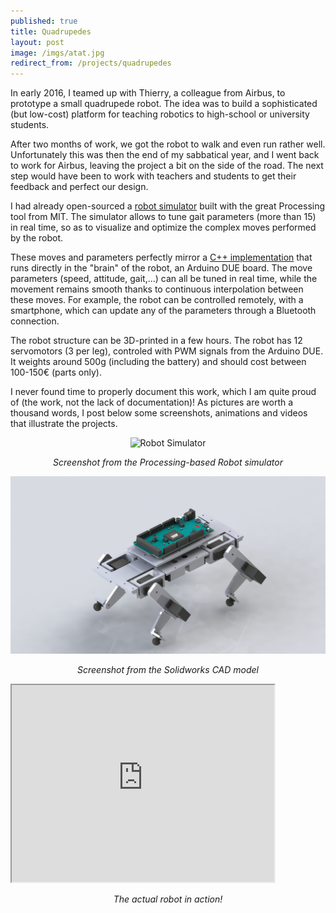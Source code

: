 ```yaml
---
published: true
title: Quadrupedes
layout: post
image: /imgs/atat.jpg
redirect_from: /projects/quadrupedes
---
```


In early 2016, I teamed up with Thierry, a colleague from Airbus, to prototype a small quadrupede robot. The idea was to build a sophisticated (but low-cost) platform for teaching robotics to high-school or university students.

After two months of work, we got the robot to walk and even run rather well. Unfortunately this was then the end of my sabbatical year, and I went back to work for Airbus, leaving the project a bit on the side of the road. The next step would have been to work with teachers and students to get their feedback and perfect our design.

I had already open-sourced a [robot simulator](https://github.com/ericleib/RobotSim) built with the great Processing tool from MIT. The simulator allows to tune gait parameters (more than 15) in real time, so as to visualize and optimize the complex moves performed by the robot.

These moves and parameters perfectly mirror a [C++ implementation](https://github.com/ericleib/RobotSim) that runs directly in the "brain" of the robot, an Arduino DUE board. The move parameters (speed, attitude, gait,...) can all be tuned in real time, while the movement remains smooth thanks to continuous interpolation between these moves. For example, the robot can be controlled remotely, with a smartphone, which can update any of the parameters through a Bluetooth connection.

The robot structure can be 3D-printed in a few hours. The robot has 12 servomotors (3 per leg), controled with PWM signals from the Arduino DUE. It weights around 500g (including the battery) and should cost between 100-150€ (parts only).

I never found time to properly document this work, which I am quite proud of (the work, not the lack of documentation)! As pictures are worth a thousand words, I post below some screenshots, animations and videos that illustrate the projects.

<div style="text-align:center;">
<img src="/imgs/robotsim.gif" alt="Robot Simulator" style="width: auto;max-width: 100%;">
<p><i>Screenshot from the Processing-based Robot simulator</i></p>
</div>

<div style="text-align:center;">
<img src="/imgs/capture%20complete%202.JPG" alt="Robot CAD" style="width: auto;max-width: 100%;">
<p><i>Screenshot from the Solidworks CAD model</i></p>
</div>

<iframe width="420" height="315" src="https://www.youtube.com/embed/nCLcqnA6c5Y">
</iframe>
<div style="text-align:center;">
<p><i>The actual robot in action!</i></p>
</div>
